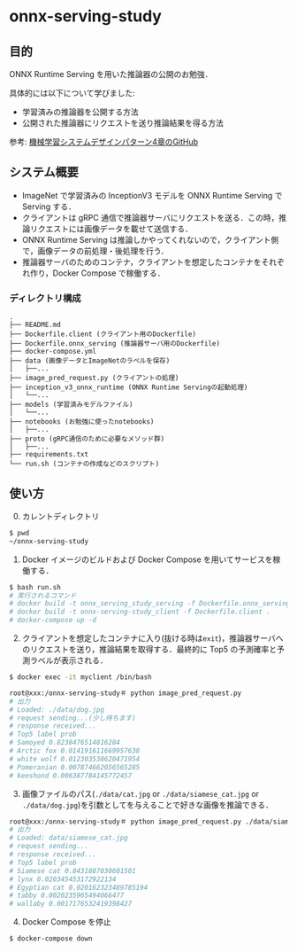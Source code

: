 # onnx-serving-study
## 目的

ONNX Runtime Serving を用いた推論器の公開のお勉強．

具体的には以下について学びました:
- 学習済みの推論器を公開する方法
- 公開された推論器にリクエストを送り推論結果を得る方法

参考: [機械学習システムデザインパターン4章のGitHub](https://github.com/shibuiwilliam/ml-system-in-actions/tree/main/chapter4_serving_patterns)

## システム概要
- ImageNet で学習済みの InceptionV3 モデルを ONNX Runtime Serving で Serving する．
- クライアントは gRPC 通信で推論器サーバにリクエストを送る．この時，推論リクエストには画像データを載せて送信する．
- ONNX Runtime Serving は推論しかやってくれないので，クライアント側で，画像データの前処理・後処理を行う．
- 推論器サーバのためのコンテナ，クライアントを想定したコンテナをそれぞれ作り，Docker Compose で稼働する．


### ディレクトリ構成
```
.
├── README.md
├── Dockerfile.client (クライアント用のDockerfile)
├── Dockerfile.onnx_serving (推論器サーバ用のDockerfile)
├── docker-compose.yml
├── data (画像データとImageNetのラベルを保存)
│   ├──...
├── image_pred_request.py (クライアントの処理)
├── inception_v3_onnx_runtime (ONNX Runtime Servingの起動処理)
│   └──...
├── models (学習済みモデルファイル)
│   └──...
├── notebooks (お勉強に使ったnotebooks)
│   ├──...
├── proto (gRPC通信のために必要なメソッド群)
│   ├──...
├── requirements.txt
└── run.sh (コンテナの作成などのスクリプト)
```

## 使い方

0. カレントディレクトリ
```bash
$ pwd
~/onnx-serving-study
```

1. Docker イメージのビルドおよび Docker Compose を用いてサービスを稼働する．
```bash
$ bash run.sh
# 実行されるコマンド
# docker build -t onnx_serving_study_serving -f Dockerfile.onnx_serving .
# docker build -t onnx-serving-study_client -f Dockerfile.client .
# docker-compose up -d
```

2. クライアントを想定したコンテナに入り(抜ける時は`exit`)，推論器サーバへのリクエストを送り，推論結果を取得する．最終的に Top5 の予測確率と予測ラベルが表示される．
```bash
$ docker exec -it myclient /bin/bash
```

```bash
root@xxx:/onnx-serving-study＃ python image_pred_request.py
# 出力
# Loaded: ./data/dog.jpg
# request sending...(少し待ちます)
# response received...
# Top5 label prob
# Samoyed 0.8238476514816284
# Arctic fox 0.014191611669957638
# white wolf 0.012303538620471954
# Pomeranian 0.007874662056565285
# keeshond 0.006387784145772457
```

3. 画像ファイルのパス(`./data/cat.jpg` or `./data/siamese_cat.jpg` or `./data/dog.jpg`)を引数としてを与えることで好きな画像を推論できる．
```bash
root@xxx:/onnx-serving-study＃ python image_pred_request.py ./data/siamese_cat.jpg
# 出力
# Loaded: data/siamese_cat.jpg
# request sending...
# response received...
# Top5 label prob
# Siamese cat 0.8431887030601501
# lynx 0.020345453172922134
# Egyptian cat 0.020162323489785194
# tabby 0.0020235965494066477
# wallaby 0.0017176532419398427
```

4. Docker Compose を停止
```bash
$ docker-compose down
```